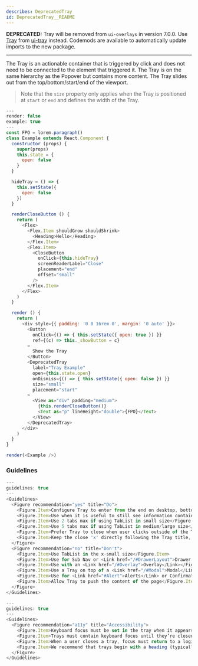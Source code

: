 ```yaml
---
describes: DeprecatedTray
id: DeprecatedTray__README
---
```


**DEPRECATED:** Tray will be removed from `ui-overlays` in version 7.0.0. Use [Tray](#Tray) from [ui-tray](#ui-tray) instead. Codemods are available to automatically update imports to the new package.
***

The Tray is an actionable container that is triggered by click and does not need to be connected to the element that triggered it. The Tray is on the same hierarchy as the Popover but contains more content. The Tray slides out from the top/bottom/start/end of the viewport.

>Note that the `size` property only applies when the Tray is positioned at `start` or `end` and defines the width of the Tray.

```js
---
render: false
example: true
---
const FPO = lorem.paragraph()
class Example extends React.Component {
  constructor (props) {
    super(props)
    this.state = {
      open: false
    }
  }

  hideTray = () => {
    this.setState({
      open: false
    })
  }

  renderCloseButton () {
    return (
      <Flex>
        <Flex.Item shouldGrow shouldShrink>
          <Heading>Hello</Heading>
        </Flex.Item>
        <Flex.Item>
          <CloseButton
            onClick={this.hideTray}
            screenReaderLabel="Close"
            placement="end"
            offset="small"
          />
        </Flex.Item>
      </Flex>
    )
  }

  render () {
    return (
      <div style={{ padding: '0 0 16rem 0', margin: '0 auto' }}>
        <Button
          onClick={() => { this.setState({ open: true }) }}
          ref={(c) => this._showButton = c}
        >
          Show the Tray
        </Button>
        <DeprecatedTray
          label="Tray Example"
          open={this.state.open}
          onDismiss={() => { this.setState({ open: false }) }}
          size="small"
          placement="start"
        >
          <View as="div" padding="medium">
            {this.renderCloseButton()}
            <Text as="p" lineHeight="double">{FPO}</Text>
          </View>
        </DeprecatedTray>
      </div>
    )
  }
}

render(<Example />)
```

### Guidelines

```js
---
guidelines: true
---
<Guidelines>
  <Figure recommendation="yes" title="Do">
    <Figure.Item>Configure Tray to enter from the end on desktop, bottom on mobile/tablet</Figure.Item>
    <Figure.Item>Use when it is useful to still see information contained on the page or not lose context of the page that triggered the Tray</Figure.Item>
    <Figure.Item>Use 2 tabs max if using TabList in small size</Figure.Item>
    <Figure.Item>Use 5 tabs max if using TabList in medium/large size</Figure.Item>
    <Figure.Item>Prefer Tray to close when user clicks outside of the Tray</Figure.Item>
    <Figure.Item>Keep the close 'x' directly following the Tray title, no matter what side the Tray slides from</Figure.Item>
  </Figure>
  <Figure recommendation="no" title="Don't">
    <Figure.Item>Use TabList in the x-small size</Figure.Item>
    <Figure.Item>Use for Sub Nav or <Link href="/#DrawerLayout">Drawer Layout</Link></Figure.Item>
    <Figure.Item>Use with an <Link href="/#Overlay">Overlay</Link></Figure.Item>
    <Figure.Item>Use a Tray on top of a <Link href="/#Modal">Modal</Link></Figure.Item>
    <Figure.Item>Use for <Link href="#Alert">Alerts</Link> or Confirmation Dialogs</Figure.Item>
    <Figure.Item>Allow Tray to push the content of the page</Figure.Item>
  </Figure>
</Guidelines>
```

```js
---
guidelines: true
---
<Guidelines>
  <Figure recommendation="a11y" title="Accessibility">
    <Figure.Item>Keyboard focus must be set in the tray when it appears; usually on the first interactive element</Figure.Item>
    <Figure.Item>Trays must contain keyboard focus until they’re closed. This is to ensure that keyboard or screen reader users won't mistakenly interact with background content that is meant to be hidden or inaccessible</Figure.Item>
    <Figure.Item>When a user closes a tray, focus must return to a logical place within the page. This is usually the element that triggered opening the tray</Figure.Item>
    <Figure.Item>We recommend that trays begin with a heading (typically H2)</Figure.Item>
  </Figure>
</Guidelines>
```

